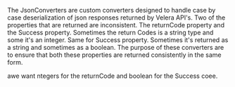 The JsonConverters are custom converters designed to handle case by case deserialization
of json responses returned by Velera API's. Two of the properties that are returned are
inconsistent. The returnCode property and the Success property. Sometimes the return Codes
is a string type and some it's an integer. Same for Success property. Sometimes it's
returned as a string and sometimes as a boolean. The purpose of these converters are to
ensure that both these properties are returned consistently in the same form.

awe want ntegers for the returnCode and boolean for the Success coee.
